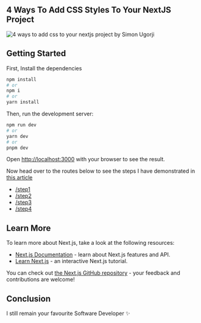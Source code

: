 ## 4 Ways To Add CSS Styles To Your NextJS Project

![4 ways to add css to your nextjs project by Simon Ugorji](https://github.com/Octagon-simon/4-ways-to-add-css-to-nextjs/assets/68190998/de73e209-a038-470d-a780-645a73dd3aa7)

## Getting Started

First, Install the dependencies

```bash
npm install
# or
npm i
# or
yarn install
```

Then, run the development server:

```bash
npm run dev
# or
yarn dev
# or
pnpm dev
```

Open [http://localhost:3000](http://localhost:3000) with your browser to see the result.

Now head over to the routes below to see the steps I have demonstrated in [this article](https://simon-ugorji.medium.com/4-ways-to-add-css-styles-to-your-nextjs-project-6cde9136d7ea)

- [/step1](http://localhost:3000/step1)
- [/step2](http://localhost:3000/step2)
- [/step3](http://localhost:3000/step3)
- [/step4](http://localhost:3000/step4)


## Learn More

To learn more about Next.js, take a look at the following resources:

- [Next.js Documentation](https://nextjs.org/docs) - learn about Next.js features and API.
- [Learn Next.js](https://nextjs.org/learn) - an interactive Next.js tutorial.

You can check out [the Next.js GitHub repository](https://github.com/vercel/next.js/) - your feedback and contributions are welcome!

## Conclusion

I still remain your favourite Software Developer ✨
